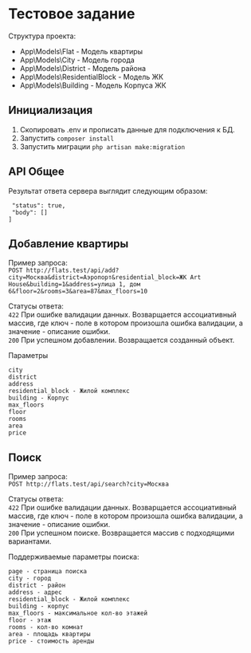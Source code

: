 # Тестовое задание

Структура проекта:
- App\Models\Flat - Модель квартиры
- App\Models\City - Модель города
- App\Models\District - Модель района
- App\Models\ResidentialBlock - Модель ЖК
- App\Models\Building - Модель Корпуса ЖК


## Инициализация
1. Скопировать .env и прописать данные для подключения к БД.
2. Запустить ```composer install```
3. Запустить миграции ```php artisan make:migration```

## API Общее
Результат ответа сервера выглядит следующим образом:
```[
 "status": true,
 "body": []  
]
```

## Добавление квартиры
Пример запроса:  
```POST http://flats.test/api/add?city=Москва&district=Аэропорт&residential_block=ЖК Art House&building=1&address=улица 1, дом 6&floor=2&rooms=3&area=87&max_floors=10``` 

Статусы ответа:  
```422``` При ошибке валидации данных. Возварщается ассоциативный массив, где ключ - поле в котором произошла ошибка валидации, а значение - описание ошибки.  
```200``` При успешном добавлении. Возвращается созданный объект.

Параметры
```
city
district
address
residential_block - Жилой комплекс
building - Корпус
max_floors
floor
rooms
area
price
```

## Поиск
Пример запроса:  
```POST http://flats.test/api/search?city=Москва```

Статусы ответа:  
```422``` При ошибке валидации данных. Возварщается ассоциативный массив, где ключ - поле в котором произошла ошибка валидации, а значение - описание ошибки.  
```200``` При успешном поиске. Возвращается массив с подходящими вариантами.

Поддерживаемые параметры поиска:
```
page - страница поиска
city - город
district - район
address - адрес
residential_block - Жилой комплекс 
building - корпус
max_floors - максимальное кол-во этажей
floor - этаж
rooms - кол-во комнат
area - площадь квартиры
price - стоимость аренды
```
